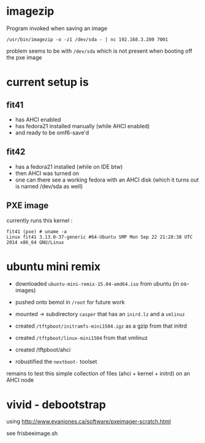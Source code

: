 # imagezip

Program invoked when saving an image

    /usr/bin/imagezip -o -z1 /dev/sda - | nc 192.168.3.200 7001

problem seems to be with `/dev/sda` which is not present when booting off the pxe image

# current setup is

## fit41 
* has AHCI enabled
* has fedora21 installed manually (while AHCI enabled)
* and ready to be omf6-save'd

## fit42
* has a fedora21 installed (while on IDE btw)
* then AHCI was turned on
* one can there see a working fedora with an AHCI disk (which it turns out is named /dev/sda as well)

## PXE image

currently runs this kernel :

    fit41 (pxe) # uname -a
    Linux fit41 3.13.0-37-generic #64-Ubuntu SMP Mon Sep 22 21:28:38 UTC 2014 x86_64 GNU/Linux
    
# ubuntu mini remix

* downloaded `ubuntu-mini-remix-15.04-amd64.iso` from ubuntu (in os-images)
* pushed onto bemol in `/root` for future work

* mounted -> subdirectory `casper` that has an `inird.lz` and a `vmlinuz`
* created `/tftpboot/initramfs-mini1504.igz` as a gzip from that initrd
* created `/tftpboot/linux-mini1504` from that vmlinuz
* created /tftpboot/ahci

* robustified the `nextboot-` toolset

remains to test this simple collection of files (ahci + kernel +
initrd) on an AHCI node

# vivid - debootstrap

using http://www.evanjones.ca/software/pxeimager-scratch.html

see frisbeeimage.sh
